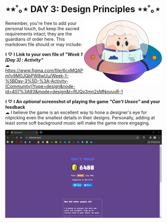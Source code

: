 # ⋆⭒˚｡⋆ DAY 3: Design Principles ⋆⭒˚｡⋆

<img align="right" width="250px" src="../../assets/alf/alf-ufo.png">

Remember, you're free to add your personal touch, but keep the sacred requirements intact; they are the guardians of order here. This markdown file should or may include:

**꒰ ♡ ꒱ Link to your own file of _"Week 1 [Day 3] : Activity"_**
<br/> ☁︎ https://www.figma.com/file/6cxMQAPm1y9M0JQbPW8wUu/Week-1-%5BDay-3%5D-%3A-Activity-(Community)?type=design&node-id=407%3A93&mode=design&t=RUQx3mn2sMNovuvR-1

**꒰ ♡ ꒱ An _optional_ screenshot of playing the game _"Can't Unsee"_ and your feedback**
<br/> ☁︎ I believe the game is an excellent way to hone a designer's eye for nitpicking even the smallest details in their designs. Personally, adding at least some soft background music will make the game more engaging.

![Can't Unsee](image-11.png)